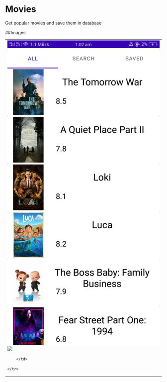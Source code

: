 # Movies 
Get popular movies and save them in database 

##Images
<table align="center">
    <tr>
        <td>
            <img src="/img/1.jpg">
            <img src="/img/2,jpg">

        </td>
    
    </tr>

</table>
